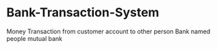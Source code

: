 # Bank-Transaction-System
Money Transaction from customer account to other person
Bank named people mutual bank
